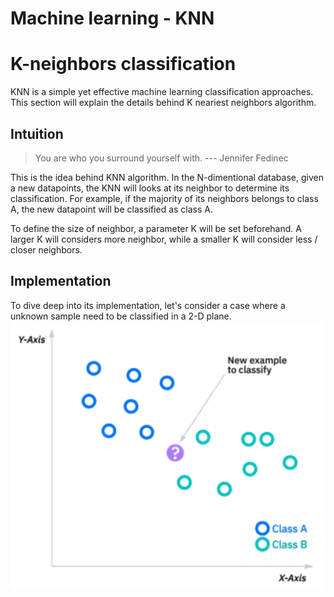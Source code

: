 # Machine learning - KNN




# K-neighbors classification
KNN is a simple yet effective machine learning classification approaches. This section will explain the details behind K neariest neighbors algorithm.

## Intuition
> You are who you surround yourself with. --- Jennifer Fedinec

This is the idea behind KNN algorithm. In the N-dimentional database, given a new datapoints, the KNN will looks at its neighbor to determine its classification. For example, if the majority of its neighbors belongs to class A, the new datapoint will be classified as class A.

To define the size of neighbor, a parameter K will be set beforehand. A larger K will considers more neighbor, while a smaller K will consider less / closer neighbors.

## Implementation
To dive deep into its implementation, let's consider a case where a unknown sample need to be classified in a 2-D plane.
<img src="img/Screen%20Shot%202022-12-05%20at%205.46.23%20PM.png" width="500">

